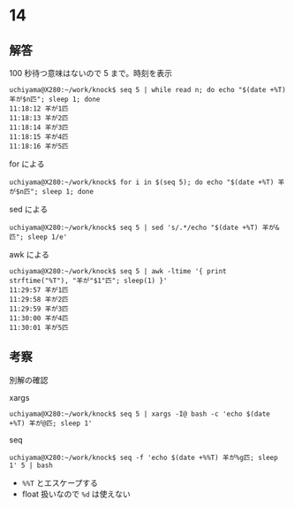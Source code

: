 # 14

## 解答

100 秒待つ意味はないので 5 まで。時刻を表示

```
uchiyama@X280:~/work/knock$ seq 5 | while read n; do echo "$(date +%T) 羊が$n匹"; sleep 1; done
11:18:12 羊が1匹
11:18:13 羊が2匹
11:18:14 羊が3匹
11:18:15 羊が4匹
11:18:16 羊が5匹
```

for による

```
uchiyama@X280:~/work/knock$ for i in $(seq 5); do echo "$(date +%T) 羊が$n匹"; sleep 1; done
```

sed による

```
uchiyama@X280:~/work/knock$ seq 5 | sed 's/.*/echo "$(date +%T) 羊が&匹"; sleep 1/e'
```

awk による

```
uchiyama@X280:~/work/knock$ seq 5 | awk -ltime '{ print strftime("%T"), "羊が"$1"匹"; sleep(1) }'
11:29:57 羊が1匹
11:29:58 羊が2匹
11:29:59 羊が3匹
11:30:00 羊が4匹
11:30:01 羊が5匹
```

## 考察

別解の確認

xargs

```
uchiyama@X280:~/work/knock$ seq 5 | xargs -I@ bash -c 'echo $(date +%T) 羊が@匹; sleep 1'
```

seq

```
uchiyama@X280:~/work/knock$ seq -f 'echo $(date +%%T) 羊が%g匹; sleep 1' 5 | bash
```

- `%%T` とエスケープする
- float 扱いなので `%d` は使えない
